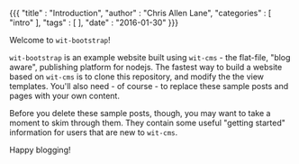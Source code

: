 {{{
"title"      : "Introduction",
"author"     : "Chris Allen Lane",
"categories" : [ "intro" ],
"tags"       : [ ],
"date"       : "2016-01-30"
}}}

Welcome to `wit-bootstrap`!

`wit-bootstrap` is an example website built using `wit-cms` - the flat-file,
"blog aware", publishing platform for nodejs. The fastest way to build a
website based on `wit-cms` is to clone this repository, and modify the the view
templates. You'll also need - of course - to replace these sample posts and
pages with your own content.

Before you delete these sample posts, though, you may want to take a moment to
skim through them. They contain some useful "getting started" information for
users that are new to `wit-cms`.

Happy blogging!

[wit-cms]: https://www.npmjs.com/package/wit-cms

